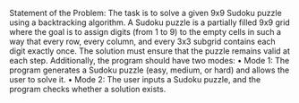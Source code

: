 Statement of the Problem: 
The task is to solve a given 9x9 Sudoku puzzle using a backtracking algorithm. 
A Sudoku puzzle is a partially filled 9x9 grid where the goal is to assign digits 
(from 1 to 9) to the empty cells in such a way that every row, every column, and 
every 3x3 subgrid contains each digit exactly once. The solution must ensure 
that the puzzle remains valid at each step. 
Additionally, the program should have two modes: 
• Mode 1: The program generates a Sudoku puzzle (easy, medium, or hard) 
and allows the user to solve it. 
• Mode 2: The user inputs a Sudoku puzzle, and the program checks 
whether a solution exists. 
